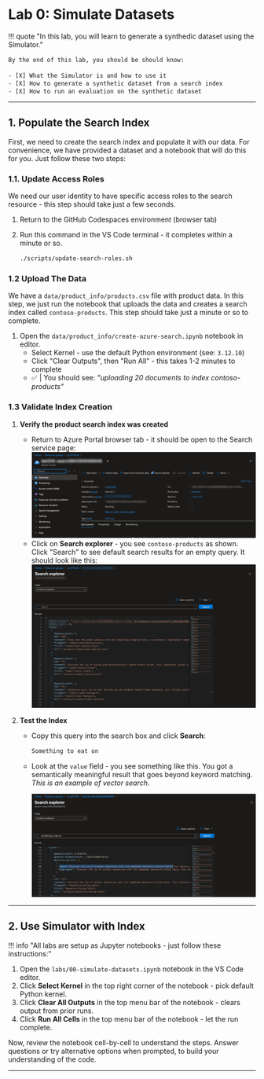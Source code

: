 # Lab 0: Simulate Datasets

!!! quote "In this lab, you will learn to generate a synthedic dataset using the Simulator."

    By the end of this lab, you should be should know:

    - [X] What the Simulator is and how to use it
    - [X] How to generate a synthetic dataset from a search index
    - [X] How to run an evaluation on the synthetic dataset

---

## 1. Populate the Search Index

First, we need to create the search index and populate it with our data. For convenience, we have provided a dataset and a notebook that will do this for you. Just follow these two steps:

### 1.1. Update Access Roles

We need our user identity to have specific access roles to the search resource - this step should take just a few seconds.

1. Return to the GitHub Codespaces environment (browser tab)
1. Run this command in the VS Code terminal - it completes within a minute or so.

    ```bash title="" linenums="0"
    ./scripts/update-search-roles.sh
    ```

### 1.2 Upload The Data

We have a `data/product_info/products.csv` file with product data. In this step, we just run the notebook that uploads the data and creates a search index called `contoso-products`. This step should take just a minute or so to complete.

1. Open the `data/product_info/create-azure-search.ipynb` notebook in editor.
    - Select Kernel - use the default Python environment (see: `3.12.10`)
    - Click "Clear Outputs", then "Run All" - this takes 1-2 minutes to complete
    - ✅ | You should see: _"uploading 20 documents to index contoso-products"_

### 1.3 Validate Index Creation

1. **Verify the product search index was created**
    - Return to Azure Portal browser tab - it should be open to the Search service page:
        ![Foundry](./../../img/self-guided/01-Azure-Portal-04.png)
    - Click on **Search explorer** - you see `contoso-products` as shown. Click "Search" to see default search results for an empty query. It should look like this:
        ![Foundry](./../../img/self-guided/01-Index-Populate.png)

1. **Test the Index**
    - Copy this query into the search box and click **Search**:

        ```bash title="" linenums="0"
        Something to eat on
        ```
    
    - Look at the `value` field - you see something like this. You got a semantically meaningful result that goes beyond keyword matching. _This is an example of vector search_.

        ![Foundry](./../../img/self-guided/01-Index-Validate.png)


---

## 2. Use Simulator with Index

!!! info "All labs are setup as Jupyter notebooks - just follow these instructions:"

1. Open the `labs/00-simulate-datasets.ipynb` notebook in the VS Code editor.
1. Click **Select Kernel** in the top right corner of the notebook - pick default Python kernel.
1. Click **Clear All Outputs** in the top menu bar of the notebook - clears output from prior runs.
1. Click **Run All Cells** in the top menu bar of the notebook - let the run complete.

Now, review the notebook cell-by-cell to understand the steps. Answer questions or try alternative options when prompted, to build your understanding of the code.

---
